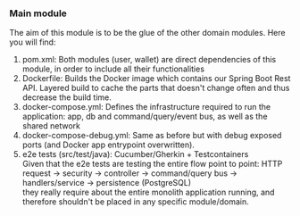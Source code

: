 ### Main module

The aim of this module is to be the glue of the other domain modules. Here you will find:

1. pom.xml: Both modules (user, wallet) are direct dependencies of this module, in order to include all their
   functionalities
2. Dockerfile: Builds the Docker image which contains our Spring Boot Rest API. Layered build to cache the parts that
   doesn't change often and thus decrease the build time.
3. docker-compose.yml: Defines the infrastructure required to run the application: app, db and command/query/event bus,
   as well as the shared network
4. docker-compose-debug.yml: Same as before but with debug exposed ports (and Docker app entrypoint overwritten).
4. e2e tests (src/test/java): Cucumber/Gherkin + Testcontainers \
   Given that the e2e tests are testing the entire flow point to point: HTTP request -> security -> controller ->
   command/query bus ->
   handlers/service -> persistence (PostgreSQL) \
   they really require about the entire monolith application running, and therefore shouldn't be placed in any specific
   module/domain.